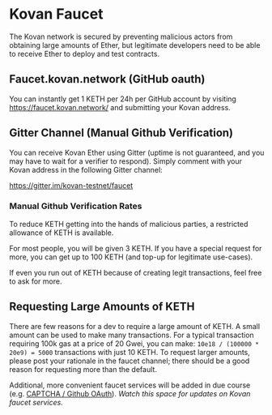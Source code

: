 # Kovan Faucet

The Kovan network is secured by preventing malicious actors from obtaining large amounts of Ether, but legitimate developers need to be able to receive Ether to deploy and test contracts.

## Faucet.kovan.network (GitHub oauth)

You can instantly get 1 KETH per 24h per GitHub account by visiting https://faucet.kovan.network/ and submitting your Kovan address.

## Gitter Channel (Manual Github Verification)

You can receive Kovan Ether using Gitter (uptime is not guaranteed, and you may have to wait for a verifier to respond). Simply comment with your Kovan address in the following Gitter channel:

https://gitter.im/kovan-testnet/faucet

### Manual Github Verification Rates

To reduce KETH getting into the hands of malicious parties, a restricted allowance of KETH is available.

For most people, you will be given 3 KETH. If you have a special request for more, you can get up to 100 KETH (and top-up for legitimate use-cases).

If even you run out of KETH because of creating legit transactions, feel free to ask for more.

## Requesting Large Amounts of KETH

There are few reasons for a dev to require a large amount of KETH. A small amount can be used to make many transactions. For a typical transaction requiring 100k gas at a price of 20 Gwei, you can make: `10e18 / (100000 * 20e9) = 5000` transactions with just 10 KETH. To request larger amounts, please post your rationale in the faucet channel; there should be a good reason for requesting more than the default.

Additional, more convenient faucet services will be added in due course (e.g. [CAPTCHA / Github OAuth](https://github.com/kovan-testnet/KIPs/issues/2)).
*Watch this space for updates on Kovan faucet services.*
